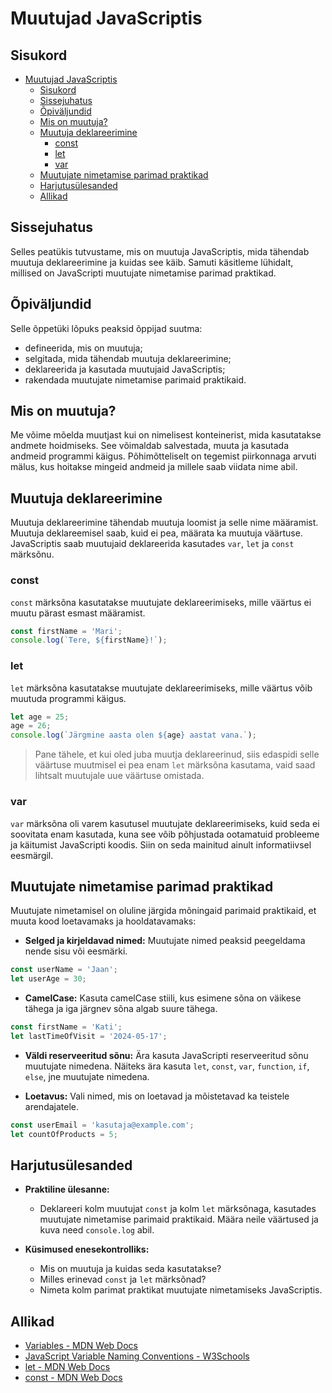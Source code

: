 # Muutujad JavaScriptis

## Sisukord

- [Muutujad JavaScriptis](#muutujad-javascriptis)
  - [Sisukord](#sisukord)
  - [Sissejuhatus](#sissejuhatus)
  - [Õpiväljundid](#õpiväljundid)
  - [Mis on muutuja?](#mis-on-muutuja)
  - [Muutuja deklareerimine](#muutuja-deklareerimine)
    - [const](#const)
    - [let](#let)
    - [var](#var)
  - [Muutujate nimetamise parimad praktikad](#muutujate-nimetamise-parimad-praktikad)
  - [Harjutusülesanded](#harjutusülesanded)
  - [Allikad](#allikad)

## Sissejuhatus

Selles peatükis tutvustame, mis on muutuja JavaScriptis, mida tähendab muutuja deklareerimine ja kuidas see käib. Samuti käsitleme lühidalt, millised on JavaScripti muutujate nimetamise parimad praktikad.

## Õpiväljundid

Selle õppetüki lõpuks peaksid õppijad suutma:

- defineerida, mis on muutuja;
- selgitada, mida tähendab muutuja deklareerimine;
- deklareerida ja kasutada muutujaid JavaScriptis;
- rakendada muutujate nimetamise parimaid praktikaid.

## Mis on muutuja?

Me võime mõelda muutjast kui on nimelisest konteinerist, mida kasutatakse andmete hoidmiseks. See võimaldab salvestada, muuta ja kasutada andmeid programmi käigus. Põhimõtteliselt on tegemist piirkonnaga arvuti mälus, kus hoitakse mingeid andmeid ja millele saab viidata nime abil.

## Muutuja deklareerimine

Muutuja deklareerimine tähendab muutuja loomist ja selle nime määramist. Muutuja deklareemisel saab, kuid ei pea, määrata ka muutuja väärtuse. JavaScriptis saab muutujaid deklareerida kasutades `var`, `let` ja `const` märksõnu.

### const

`const` märksõna kasutatakse muutujate deklareerimiseks, mille väärtus ei muutu pärast esmast määramist.

```javascript
const firstName = 'Mari';
console.log(`Tere, ${firstName}!`);
```

### let

`let` märksõna kasutatakse muutujate deklareerimiseks, mille väärtus võib muutuda programmi käigus.

```javascript
let age = 25;
age = 26;
console.log(`Järgmine aasta olen ${age} aastat vana.`);
```

> Pane tähele, et kui oled juba muutja deklareerinud, siis edaspidi selle väärtuse muutmisel ei pea enam `let` märksõna kasutama, vaid saad lihtsalt muutujale uue väärtuse omistada.

### var

`var` märksõna oli varem kasutusel muutujate deklareerimiseks, kuid seda ei soovitata enam kasutada, kuna see võib põhjustada ootamatuid probleeme ja käitumist JavaScripti koodis. Siin on seda mainitud ainult informatiivsel eesmärgil.

## Muutujate nimetamise parimad praktikad

Muutujate nimetamisel on oluline järgida mõningaid parimaid praktikaid, et muuta kood loetavamaks ja hooldatavamaks:

- **Selged ja kirjeldavad nimed:** Muutujate nimed peaksid peegeldama nende sisu või eesmärki.

```javascript
const userName = 'Jaan';
let userAge = 30;
```
  
- **CamelCase:** Kasuta camelCase stiili, kus esimene sõna on väikese tähega ja iga järgnev sõna algab suure tähega.

```javascript
const firstName = 'Kati';
let lastTimeOfVisit = '2024-05-17';
```
  
- **Väldi reserveeritud sõnu:** Ära kasuta JavaScripti reserveeritud sõnu muutujate nimedena. Näiteks ära kasuta `let`, `const`, `var`, `function`, `if`, `else`, jne muutujate nimedena.

- **Loetavus:** Vali nimed, mis on loetavad ja mõistetavad ka teistele arendajatele.
  
```javascript
const userEmail = 'kasutaja@example.com';
let countOfProducts = 5;
```

## Harjutusülesanded

- **Praktiline ülesanne:**
  - Deklareeri kolm muutujat `const` ja kolm `let` märksõnaga, kasutades muutujate nimetamise parimaid praktikaid. Määra neile väärtused ja kuva need `console.log` abil.

- **Küsimused enesekontrolliks:**
  - Mis on muutuja ja kuidas seda kasutatakse?
  - Milles erinevad `const` ja `let` märksõnad?
  - Nimeta kolm parimat praktikat muutujate nimetamiseks JavaScriptis.

## Allikad

- [Variables - MDN Web Docs](https://developer.mozilla.org/en-US/docs/Web/JavaScript/Guide/Grammar_and_types#variables)
- [JavaScript Variable Naming Conventions - W3Schools](https://www.w3schools.com/js/js_conventions.asp)
- [let - MDN Web Docs](https://developer.mozilla.org/en-US/docs/Web/JavaScript/Reference/Statements/let)
- [const - MDN Web Docs](https://developer.mozilla.org/en-US/docs/Web/JavaScript/Reference/Statements/const)
